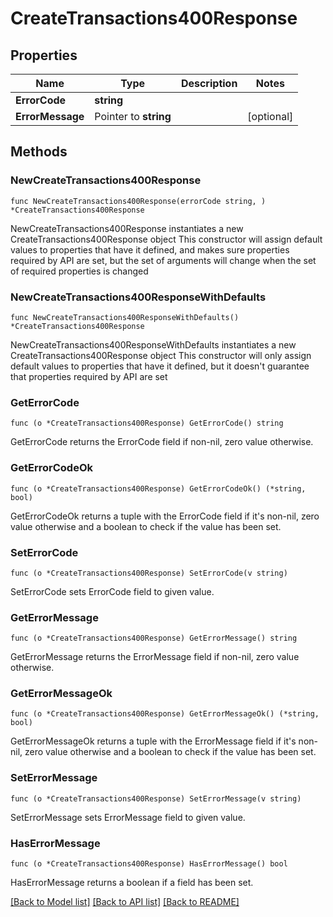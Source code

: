 # CreateTransactions400Response

## Properties

Name | Type | Description | Notes
------------ | ------------- | ------------- | -------------
**ErrorCode** | **string** |  |
**ErrorMessage** | Pointer to **string** |  | [optional]

## Methods

### NewCreateTransactions400Response

`func NewCreateTransactions400Response(errorCode string, ) *CreateTransactions400Response`

NewCreateTransactions400Response instantiates a new CreateTransactions400Response object
This constructor will assign default values to properties that have it defined,
and makes sure properties required by API are set, but the set of arguments
will change when the set of required properties is changed

### NewCreateTransactions400ResponseWithDefaults

`func NewCreateTransactions400ResponseWithDefaults() *CreateTransactions400Response`

NewCreateTransactions400ResponseWithDefaults instantiates a new CreateTransactions400Response object
This constructor will only assign default values to properties that have it defined,
but it doesn't guarantee that properties required by API are set

### GetErrorCode

`func (o *CreateTransactions400Response) GetErrorCode() string`

GetErrorCode returns the ErrorCode field if non-nil, zero value otherwise.

### GetErrorCodeOk

`func (o *CreateTransactions400Response) GetErrorCodeOk() (*string, bool)`

GetErrorCodeOk returns a tuple with the ErrorCode field if it's non-nil, zero value otherwise
and a boolean to check if the value has been set.

### SetErrorCode

`func (o *CreateTransactions400Response) SetErrorCode(v string)`

SetErrorCode sets ErrorCode field to given value.


### GetErrorMessage

`func (o *CreateTransactions400Response) GetErrorMessage() string`

GetErrorMessage returns the ErrorMessage field if non-nil, zero value otherwise.

### GetErrorMessageOk

`func (o *CreateTransactions400Response) GetErrorMessageOk() (*string, bool)`

GetErrorMessageOk returns a tuple with the ErrorMessage field if it's non-nil, zero value otherwise
and a boolean to check if the value has been set.

### SetErrorMessage

`func (o *CreateTransactions400Response) SetErrorMessage(v string)`

SetErrorMessage sets ErrorMessage field to given value.

### HasErrorMessage

`func (o *CreateTransactions400Response) HasErrorMessage() bool`

HasErrorMessage returns a boolean if a field has been set.


[[Back to Model list]](../README.md#documentation-for-models) [[Back to API list]](../README.md#documentation-for-api-endpoints) [[Back to README]](../README.md)
